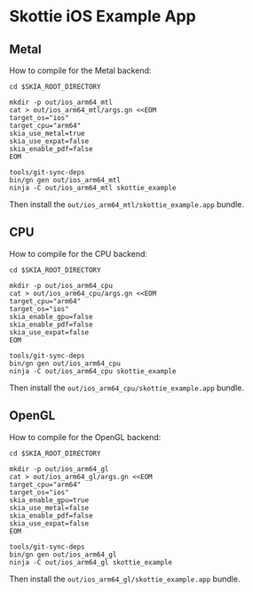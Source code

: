 # Skottie iOS Example App

## Metal

How to compile for the Metal backend:

    cd $SKIA_ROOT_DIRECTORY

    mkdir -p out/ios_arm64_mtl
    cat > out/ios_arm64_mtl/args.gn <<EOM
    target_os="ios"
    target_cpu="arm64"
    skia_use_metal=true
    skia_use_expat=false
    skia_enable_pdf=false
    EOM

    tools/git-sync-deps
    bin/gn gen out/ios_arm64_mtl
    ninja -C out/ios_arm64_mtl skottie_example

Then install the `out/ios_arm64_mtl/skottie_example.app` bundle.

## CPU

How to compile for the CPU backend:

    cd $SKIA_ROOT_DIRECTORY

    mkdir -p out/ios_arm64_cpu
    cat > out/ios_arm64_cpu/args.gn <<EOM
    target_cpu="arm64"
    target_os="ios"
    skia_enable_gpu=false
    skia_enable_pdf=false
    skia_use_expat=false
    EOM

    tools/git-sync-deps
    bin/gn gen out/ios_arm64_cpu
    ninja -C out/ios_arm64_cpu skottie_example

Then install the `out/ios_arm64_cpu/skottie_example.app` bundle.

## OpenGL

How to compile for the OpenGL backend:

    cd $SKIA_ROOT_DIRECTORY

    mkdir -p out/ios_arm64_gl
    cat > out/ios_arm64_gl/args.gn <<EOM
    target_cpu="arm64"
    target_os="ios"
    skia_enable_gpu=true
    skia_use_metal=false
    skia_enable_pdf=false
    skia_use_expat=false
    EOM

    tools/git-sync-deps
    bin/gn gen out/ios_arm64_gl
    ninja -C out/ios_arm64_gl skottie_example

Then install the `out/ios_arm64_gl/skottie_example.app` bundle.
